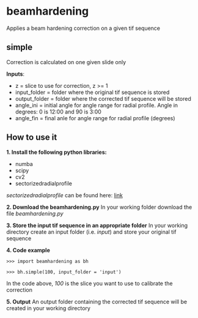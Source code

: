 # beamhardening
Applies a beam hardening correction on a given tif sequence

##  simple
Correction is calculated on one given slide only

**Inputs**:
 - z             = slice to use for correction, z >= 1
 - input_folder  = folder where the original tif sequence is stored
 - output_folder = folder where the corrected tif sequence will be stored
 - angle_ini     = initial angle for angle range for radial profile. Angle in
degrees: 0 is 12:00 and 90 is 3:00
 - angle_fin     = final anle for angle range for radial profile (degrees)


## **How to use it**
**1. Install the following python libraries:**
- numba
- scipy
- cv2
- sectorizedradialprofile

*sectorizedradialprofile* can be found here: [link](https://pypi.org/project/sectorizedradialprofile/)

**2. Download the beamhardening.py**
In your working folder download the file *beamhardening.py*

**3. Store the input tif sequence in an appropriate folder**
In your working directory create an input folder (i.e. *input*) and store your original tif sequence

**4. Code example**
```
>>> import beamhardening as bh

>>> bh.simple(100, input_folder = 'input')

```

In the code above, *100* is the slice you want to use to calibrate the correction

**5. Output**
An output folder containing the corrected tif sequence will be created in your working directory
